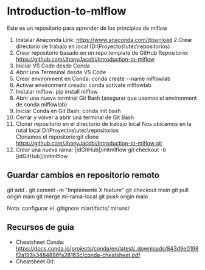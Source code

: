 # Introduction-to-mlflow
Este es un repositorio para aprender de los principios de mlflow

1. Instalar Anaconda
   Link: https://www.anaconda.com/download
2.Crear directorio de trabajo en local (D:\Proyectos\utec\repositorios\)
3. Crear repositorio basado en un repo template de GitHub
   Repositorio: https://github.com/JhonyJacobi/Introduction-to-mlflow
4. Iniciar VS Code desde Conda
5. Abrir una Termninal desde VS Code
6. Crear environment en Conda: conda create --name mlflowlab
7. Activar environment creado: conda activate mlflowlab
8. Instalar mlflow: pip install mlflow
9. Abrir una nueva terminal Git Bash (asegurar que usemos el environment de conda mlflowlab)
10. Iniciar Conda en Git Bash: conda init bash
11. Cerrar y volver a abrir una terminal de Git Bash
12. Clonar repositorio en el directorio de trabajo local
   Nos ubicamos en la rutal local D:\Proyectos\utec\repositorios\
   Clonamos el repositorio:git clone https://github.com/JhonyJacobi/Introduction-to-mlflow.git
14. Crear una nueva rama: [idGitHub]/initmlflow
    git checkout -b [idGitHub]/initmlflow   
   
## Guardar cambios en repositorio remoto
git add .
git commit -m "Implementé X feature"
git checkout main
git pull origin main
git merge mi-rama-local
git push origin main

Nota: configurar el .gitignore
mlartifacts/
mlruns/

## Recursos de guia
- Cheatsheet Conda: https://docs.conda.io/projects/conda/en/latest/_downloads/843d9e0198f2a193a3484886fa28163c/conda-cheatsheet.pdf
- Cheatsheet Git:
